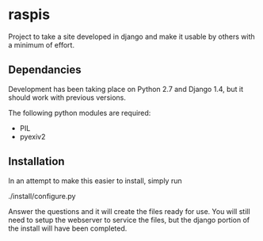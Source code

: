 raspis
======

Project to take a site developed in django and make it usable by others with a minimum of effort.

Dependancies
------------

Development has been taking place on Python 2.7 and Django 1.4, but it should
work with previous versions.

The following python modules are required:

  - PIL
  - pyexiv2

Installation
------------

In an attempt to make this easier to install, simply run 

./install/configure.py

Answer the questions and it will create the files ready for use. You will
still need to setup the webserver to service the files, but the django portion
of the install will have been completed.

